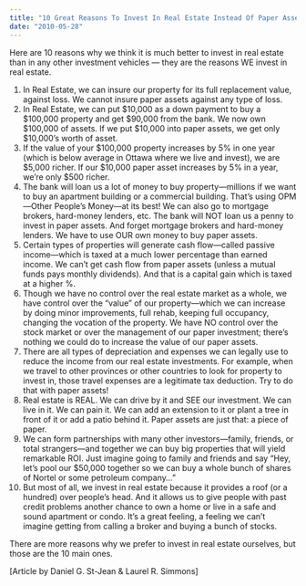 ```yaml
---
title: "10 Great Reasons To Invest In Real Estate Instead Of Paper Assets"
date: "2010-05-28"
---
```


Here are 10 reasons why we think it is much better to invest in real estate than in any other investment vehicles — they are the reasons WE invest in real estate.

1. In Real Estate, we can insure our property for its full replacement value, against loss. We cannot insure paper assets against any type of loss.
2. In Real Estate, we can put $10,000 as a down payment to buy a $100,000 property and get $90,000 from the bank. We now own $100,000 of assets. If we put $10,000 into paper assets, we get only $10,000’s worth of asset.
3. If the value of your $100,000 property increases by 5% in one year (which is below average in Ottawa where we live and invest), we are $5,000 richer. If our $10,000 paper asset increases by 5% in a year, we’re only $500 richer.
4. The bank will loan us a lot of money to buy property—millions if we want to buy an apartment building or a commercial building. That’s using OPM—Other People’s Money—at its best! We can also go to mortgage brokers, hard-money lenders, etc. The bank will NOT loan us a penny to invest in paper assets. And forget mortgage brokers and hard-money lenders. We have to use OUR own money to buy paper assets.
5. Certain types of properties will generate cash flow—called passive income—which is taxed at a much lower percentage than earned income. We can’t get cash flow from paper assets (unless a mutual funds pays monthly dividends). And that is a capital gain which is taxed at a higher %.
6. Though we have no control over the real estate market as a whole, we have control over the “value” of our property—which we can increase by doing minor improvements, full rehab, keeping full occupancy, changing the vocation of the property. We have NO control over the stock market or over the management of our paper investment; there’s nothing we could do to increase the value of our paper assets.
7. There are all types of depreciation and expenses we can legally use to reduce the income from our real estate investments. For example, when we travel to other provinces or other countries to look for property to invest in, those travel expenses are a legitimate tax deduction. Try to do that with paper assets!
8. Real estate is REAL. We can drive by it and SEE our investment. We can live in it. We can pain it. We can add an extension to it or plant a tree in front of it or add a patio behind it. Paper assets are just that: a piece of paper.
9. We can form partnerships with many other investors—family, friends, or total strangers—and together we can buy big properties that will yield remarkable ROI. Just imagine going to family and friends and say “Hey, let’s pool our $50,000 together so we can buy a whole bunch of shares of Nortel or some petroleum company…”
10. But most of all, we invest in real estate because it provides a roof (or a hundred) over people’s head. And it allows us to give people with past credit problems another chance to own a home or live in a safe and sound apartment or condo. It’s a great feeling, a feeling we can’t imagine getting from calling a broker and buying a bunch of stocks.

There are more reasons why we prefer to invest in real estate ourselves, but those are the 10 main ones.

\[Article by Daniel G. St-Jean & Laurel R. Simmons\]
